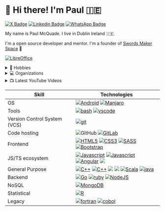 # 👋 Hi there! I'm Paul 🇮🇪

[![X Badge](https://img.shields.io/badge/X-000000?style=for-the-badge&logo=x&logoColor=white&link=https://twitter.com/paulmcquad/)](https://twitter.com/paulmcquad)
[![Linkedin Badge](https://img.shields.io/badge/-LinkedIn-blue?style=for-the-badge&logo=Linkedin&logoColor=white&link=https://www.linkedin.com/in/paulmcquad/)](https://www.linkedin.com/in/paulmcquad/)
[![WhatsApp Badge](https://img.shields.io/badge/WhatsApp-25D366?style=for-the-badge&logo=whatsapp&logoColor=white&link=https://chat.whatsapp.com/FroxOCYrv2f3yCxueZdIkY)](https://chat.whatsapp.com/FroxOCYrv2f3yCxueZdIkY)

My name is Paul McQuade. I live in Dublin Ireland  🇮🇪. 

I'm a open source developer and mentor.
I'm a founder of [Swords Maker Space][swordsmakerspace] 👋

[![LibreOffice](https://img.shields.io/badge/LibreOffice-18A303?style=for-the-badge&logo=LibreOffice&logoColor=white)](https://www.libreoffice.org/)

<!---
### - 📫 How to reach me:

[<img align="left" alt="paulmcquad | Gmail" width="22px" src="https://simpleicons.org/icons/gmail.svg" />][email]

[<img align="left" alt="paulmcquad" width="22px" src="https://raw.githubusercontent.com/iconic/open-iconic/master/svg/globe.svg" />][website]
[<img align="left" alt="paulmcquad | YouTube" width="22px" src="https://cdn.jsdelivr.net/npm/simple-icons@v3/icons/youtube.svg" />][youtube]

[<img align="left" alt="paulmcquad | Twitter" width="22px" src="https://cdn.jsdelivr.net/npm/simple-icons@v3/icons/twitter.svg" />][twitter]
[<img align="left" alt="paulmcquad | LinkedIn" width="22px" src="https://cdn.jsdelivr.net/npm/simple-icons@v3/icons/linkedin.svg" />][linkedin]
[<img align="left" alt="paulmcquad | Instagram" width="22px" src="https://cdn.jsdelivr.net/npm/simple-icons@v3/icons/instagram.svg" />][instagram]
[<img align="left" alt="paulmcquad | Facebook" width="22px" src="https://cdn.jsdelivr.net/npm/simple-icons@3.13.0/icons/facebook.svg" />][facebook]
--->
<!--
[![website](https://img.shields.io/website?label=paulmcquad.github.io&style=for-the-badge&url=https://paulmcquad.github.io)](https://paulmcquad.github.io)
-->
<!--
[![Website](https://img.shields.io/website?label=swordsmakerspace.github.io/swordsmakerspace/&style=for-the-badge&url=https://swordsmakerspace.github.io/swordsmakerspace/)](https://swordsmakerspace.github.io/swordsmakerspace/index.html)

<br />
<!--
[![Meetup](https://img.shields.io/static/v1?style=for-the-badge&message=Meetup&color=ED1C40&logo=Meetup&logoColor=FFFFFF&label=)](https://www.meetup.com/Dublin-Coder-Forge/)
[![Facebook](https://img.shields.io/badge/Facebook-1877F2?style=for-the-badge&logo=facebook&logoColor=white)](https://www.facebook.com/coderforge) 
[![Slack](https://img.shields.io/badge/Slack-4A154B?style=for-the-badge&logo=slack&logoColor=white)](https://coderforgeworkspace.slack.com/) 
[![Zoom](https://img.shields.io/badge/Zoom-2D8CFF?style=for-the-badge&logo=zoom&logoColor=white)](https://us02web.zoom.us/j/87920681193)
-->




<details>
  <summary>🎡 Hobbies </summary>

🔭 I’m currently working on my projects involving maths and coding.

🌱 I’m currently researching number theory.

👯 I’m looking to collaborate on other developers.

💬 Ask me about anything you want help with.

⚡ Fun fact: I started coding C++ back in 1998. Before the internet was mainstream (broadband) - no youtube, facebook or twitter & no git/Github/stackoverflow to help.

I take part to coding challenges like Projecteuler.net ->

<img src="https://projecteuler.net/profile/paulmcquad.png">
<br />

</details>


</details>

<details>
 <summary>💻 Organizations</summary>

<!--START_SECTION:organizations-section-->

| Account | Description  |
|---------|--------------|
|<a href="https://github.com/swordsmakerspace"><img alt="Swords Maker Space" src="https://img.shields.io/badge/-SwordsMakerSpace-181717?style=flat-square&logo=github&logoColor=white" /> | Welcome to Swords Makerspace. We love Science, technology, engineering, and mathematics (STEM)  |

<!--END_SECTION:organizations-section-->



 </details>




<details>
 <summary>📺 Latest YouTube Videos</summary>
  
<!-- YOUTUBE:START -->

- [⭐ Digital Electronics S1 EP2 - Logic Gates](https://www.youtube.com/watch?v=lZlQR0NgoK8)

- [⭐ Digital Electronics S1 EP1 - Number Systems](https://www.youtube.com/watch?v=IP8qEoGSItk)

<!-- YOUTUBE:END -->

➡️ [more videos...][youtube]

---

</details>


| Skill   | Technologies |
|---------|--------------|
| OS | [![Android](https://img.shields.io/badge/Android-3DDC84?style=flat-square&logo=android&logoColor=white)](https://www.android.com/) [![Manjaro](https://img.shields.io/badge/manjaro-35BF5C?style=flat-square&logo=manjaro&logoColor=white)](https://manjaro.org/) |
| Tools | [<img alt="bash" src="https://img.shields.io/badge/GNU%20Bash-4EAA25?style=flat-square&logo=GNU%20Bash&logoColor=white" />][terminal] [<img alt="vscode" src="https://img.shields.io/badge/Visual_Studio_Code-0078D4?style=flat-square&logo=visual%20studio%20code&logoColor=white">][vscode] |
| Version Control System (VCS) | [<img alt="git" src="https://img.shields.io/badge/-Git-F05032?style=flat-square&logo=git&logoColor=white" />][git] |
| Code hosting | <img alt="GitHub" src="https://img.shields.io/badge/-GitHub-181717?style=flat-square&logo=github&logoColor=white" /> [<img alt="GitLab" src="https://img.shields.io/badge/-GitLab-FC6D26?style=flat-square&logo=gitlab&logoColor=white" />][gitlab] |
| Frontend | [<img alt="HTML5" src="https://img.shields.io/badge/-HTML5-E34F26?style=flat-square&logo=html5&logoColor=white" />][html5] [<img alt="CSS3" src="https://img.shields.io/badge/-CSS3-157286?style=flat-square&logo=css3&logoColor=white" />][css3] [<img alt="SASS" src="https://img.shields.io/badge/Sass-CC6699?style=flat-square&logo=sass&logoColor=white" />][sass] [<img alt="Bootstrap" src="https://img.shields.io/badge/-Bootstrap-563D7C?style=flat-square&logo=bootstrap&logoColor=white" />][bootstrap] |
| JS/TS ecosystem | [<img alt="Javascript" src="https://img.shields.io/badge/-Javascript-F7DF1E?style=flat-square&logo=javascript&logoColor=white" />][js] [<img alt="Javascript" src="https://img.shields.io/badge/jQuery-0769AD?style=flat-square&logo=jquery&logoColor=white" />][jquery] [<img alt="Angular" src="https://img.shields.io/badge/-Angular-DD0031?style=flat-square&logo=angular&logoColor=white" />][angular] [<img src="https://img.shields.io/badge/Express%20js-000000?style=flat-square&logo=express&logoColor=white" />][express] |
|General Purpose | [<img alt="C++" src="https://img.shields.io/badge/C-00599C?style=flat-square&logo=C&logoColor=white" />][c] [<img alt="C++" src="https://img.shields.io/badge/C++-00599C?style=flat-square&logo=C%2B%2B&logoColor=white" />][cpp] [<img src= "https://img.shields.io/badge/Python-FFD43B?style=flat-square&logo=python&logoColor=white" />][python] [<img src="https://img.shields.io/badge/Perl-39457E?style=flat-square&logo=perl&logoColor=white" />][perl] [<img alt="Scala" src="https://img.shields.io/badge/Scala-DC322F?style=flat-square&logo=scala&logoColor=white" />][scala] [<img alt="java" src="https://img.shields.io/badge/java-%23ED8B00.svg?style=flat-square&logo=openjdk&logoColor=white" />][java] |
| Backend | [<img alt="Go" src="https://img.shields.io/badge/-Go-00ADD8?style=flat-square&logo=go&logoColor=white" />][go] [<img alt="ruby" src="https://img.shields.io/badge/Ruby-CC342D?style=flat-square&logo=ruby&logoColor=white" />][ruby] [<img alt="NodeJS" src="https://img.shields.io/badge/-NodeJS-43853d?style=flat-square&logo=nodedotjs&logoColor=white" />][node] |
|NoSQL | [<img alt="MongoDB" src="https://img.shields.io/badge/-MongoDB-47A248?style=flat-square&logo=mongodb&logoColor=white" />][mongodb] |
| Statistical | [<img alt="R" src="https://img.shields.io/badge/R-276DC3?style=flat-square&logo=r&logoColor=white" />][r] |
| Legacy | [<img alt="fortran" src="https://img.shields.io/badge/Fortran-%23734F96.svg?style=flat-square&logo=fortran&logoColor=white" />][fortran] [<img alt="cobol" src="https://img.shields.io/badge/Cobol-563D7C?style=flat-square&logo=cobol&logoColor=white" />][cobol] |

<!-- Websites -->

[email]: mailto:paulmcquad@gmail.com
[website]: https://paulmcquad.github.io/
[facebook]: https://www.facebook.com/paulmcquad
[twitter]: https://twitter.com/paulmcquad/
[youtube]: https://www.youtube.com/c/PaulMcQuade
[instagram]: https://instagram.com/paulmcquad
[linkedin]: https://linkedin.com/in/paulmcquad
[swordsmakerspace]: https://github.com/swordsmakerspace
[gitlab]: https://gitlab.com/paulmcquad

<!-- Languages -->

[html5]: https://github.com/paulmcquad/HTML
[css3]: https://github.com/paulmcquad/CSS
[js]: https://github.com/paulmcquad/javascript
[python]: https://github.com/paulmcquad/Python
[scala]: https://github.com/paulmcquad/scala-3-beginners
[c]: https://github.com/paulmcquad/C
[cpp]: https://github.com/paulmcquad/CPP
[cobol]: https://github.com/paulmcquad/Cobol
[fortran]: https://github.com/paulmcquad/Fortran
[java]: https://github.com/paulmcquad/Java
[sass]: https://github.com/paulmcquad/SASS
[jquery]: https://github.com/paulmcquad/JQuery
[perl]: https://github.com/paulmcquad/Perl
[go]: https://golang.org/
[r]: https://www.r-project.org/
[bootstrap]: https://getbootstrap.com/
[ruby]: https://github.com/paulmcquad/twgr

<!-- MEAN -->

[mongodb]: https://www.mongodb.com/
[express]: https://expressjs.com/
[angular]: https://angular.io/
[node]: https://nodejs.org/

<!-- Tools -->

[terminal]: https://apps.kde.org/konsole/
[vscode]: https://code.visualstudio.com/
[git]: https://github.com/paulmcquad/git

<!--
**paulmcquad/paulmcquad** is a ✨ _special_ ✨ repository because its `README.md` (this file) appears on your GitHub profile.

Here are some ideas to get you started:

- 🔭 I’m currently working on ...
- 🌱 I’m currently learning ...
- 👯 I’m looking to collaborate on ...
- 🤔 I’m looking for help with ...
- 💬 Ask me about ...
- 📫 How to reach me: ...
- 😄 Pronouns: ...
- ⚡ Fun fact: ...

- https://simpleicons.org/

- https://github.com/alexandresanlim/Badges4-README.md-Profile

- https://github.com/progfay/shields-with-icon

- https://github.com/Ileriayo/markdown-badges
-->

